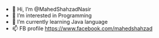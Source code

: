 - 👋 Hi, I’m @MahedShahzadNasir
- 👀 I’m interested in Programming
- 🌱 I’m currently learning Java language
- 📫 FB profile https://www.facebook.com/mahedshahzad

<!---
MahedShahzadNasir/MahedShahzadNasir is a ✨ special ✨ repository because its `README.md` (this file) appears on your GitHub profile.
You can click the Preview link to take a look at your changes.
--->
